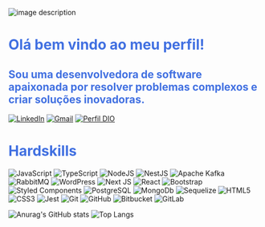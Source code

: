 
![image description](https://cdn.pixabay.com/photo/2018/09/27/09/21/web-3706561_1280.jpg)

# <span style='color: #4170E1'>Olá bem vindo ao meu perfil!</span>

## <span style='color: #4170E1'>Sou uma desenvolvedora de software apaixonada por resolver problemas complexos e criar soluções inovadoras.</span>


[![LinkedIn](https://img.shields.io/badge/LinkedIn-0077B5?style=for-the-badge&logo=linkedin&logoColor=white)](https://br.linkedin.com/in/veronicagrocha)
[![Gmail](https://img.shields.io/badge/Gmail-333333?style=for-the-badge&logo=gmail&logoColor=red)](mailto:veronica.gomes.rocha@gmail.com)
[![Perfil DIO](https://img.shields.io/badge/-Meu%20Perfil%20na%20DIO-30A3DC?style=for-the-badge)](https://www.dio.me/users/veronica_gomes_rocha)

# <span style='color: #4170E1'>Hardskills</span>

![JavaScript](https://img.shields.io/badge/JavaScript-F7DF1E?style=for-the-badge&logo=javascript&logoColor=black)
![TypeScript](https://img.shields.io/badge/TypeScript-007ACC?style=for-the-badge&logo=typescript&logoColor=white)
![NodeJS](https://img.shields.io/badge/node.js-6DA55F?style=for-the-badge&logo=node.js&logoColor=white)
![NestJS](https://img.shields.io/badge/nestjs-%23E0234E.svg?style=for-the-badge&logo=nestjs&logoColor=white)
![Apache Kafka](https://img.shields.io/badge/Apache%20Kafka-000?style=for-the-badge&logo=apachekafka)
![RabbitMQ](https://img.shields.io/badge/Rabbitmq-FF6600?style=for-the-badge&logo=rabbitmq&logoColor=white)
![WordPress](https://img.shields.io/badge/WordPress-%23117AC9.svg?style=for-the-badge&logo=WordPress&logoColor=white)
![Next JS](https://img.shields.io/badge/Next-black?style=for-the-badge&logo=next.js&logoColor=white)
![React](https://img.shields.io/badge/React-20232A?style=for-the-badge&logo=react&logoColor=61DAFB)
![Bootstrap](https://img.shields.io/badge/bootstrap-%238511FA.svg?style=for-the-badge&logo=bootstrap&logoColor=white)
![Styled Components](https://img.shields.io/badge/styled--components-DB7093?style=for-the-badge&logo=styled-components&logoColor=white)
![PostgreSQL](https://img.shields.io/badge/PostgreSQL-000?style=for-the-badge&logo=postgresql)
![MongoDb](https://img.shields.io/badge/MongoDB-4EA94B?style=for-the-badge&logo=mongodb&logoColor=white)
![Sequelize](https://img.shields.io/badge/Sequelize-52B0E7?style=for-the-badge&logo=Sequelize&logoColor=white)
![HTML5](https://img.shields.io/badge/HTML5-E34F26?style=for-the-badge&logo=html5&logoColor=white)
![CSS3](https://img.shields.io/badge/CSS3-1572B6?style=for-the-badge&logo=css3&logoColor=white)
![Jest](https://img.shields.io/badge/-jest-%23C21325?style=for-the-badge&logo=jest&logoColor=white)
![Git](https://img.shields.io/badge/git-%23F05033.svg?style=for-the-badge&logo=git&logoColor=white)
![GitHub](https://img.shields.io/badge/github-%23121011.svg?style=for-the-badge&logo=github&logoColor=white)
![Bitbucket](https://img.shields.io/badge/bitbucket-%230047B3.svg?style=for-the-badge&logo=bitbucket&logoColor=white)
![GitLab](https://img.shields.io/badge/gitlab-%23181717.svg?style=for-the-badge&logo=gitlab&logoColor=white)


![Anurag's GitHub stats](https://github-readme-stats.vercel.app/api?username=veronicagr&show_icons=true&theme=tokyonight)
![Top Langs](https://github-readme-stats.vercel.app/api/top-langs/?username=veronicagr&hide_progress=true)
